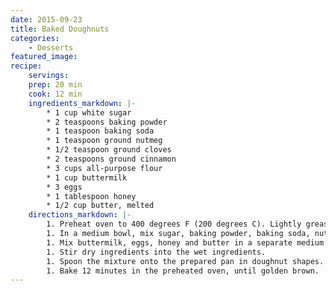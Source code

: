 ```yaml
---
date: 2015-09-23
title: Baked Doughnuts
categories:
    - Desserts
featured_image: 
recipe:
    servings: 
    prep: 20 min
    cook: 12 min
    ingredients_markdown: |-
        * 1 cup white sugar
        * 2 teaspoons baking powder
        * 1 teaspoon baking soda
        * 1 teaspoon ground nutmeg
        * 1/2 teaspoon ground cloves
        * 2 teaspoons ground cinnamon
        * 3 cups all-purpose flour
        * 1 cup buttermilk
        * 3 eggs
        * 1 tablespoon honey
        * 1/2 cup butter, melted
    directions_markdown: |-
        1. Preheat oven to 400 degrees F (200 degrees C). Lightly grease a baking sheet, or doughnut baking pan.
        1. In a medium bowl, mix sugar, baking powder, baking soda, nutmeg, cloves, cinnamon and flour.
        1. Mix buttermilk, eggs, honey and butter in a separate medium bowl
        1. Stir dry ingredients into the wet ingredients.
        1. Spoon the mixture onto the prepared pan in doughnut shapes.
        1. Bake 12 minutes in the preheated oven, until golden brown.
---
```

